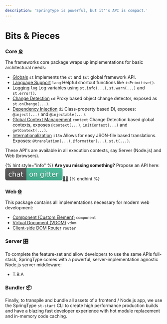 ```yaml
---
description: 'SpringType is powerful, but it''s API is compact.'
---
```


# Bits & Pieces

### [️](https://emojipedia.org/gear/)Core [⚙](https://emojipedia.org/gear/)

The frameworks core package wraps up implementations for basic architectural needs:

* [Globals](https://github.com/springtype-org/springtype/tree/master-v2/src/core/st) `st` Implements the `st` and `$st` global framework API.
* [Language Support](https://github.com/springtype-org/springtype/tree/master-v2/src/core/lang) `lang` Helpful shortcut functions like `isPrimitive()`.
* [Logging](https://github.com/springtype-org/springtype/tree/master-v2/src/core/log) `log` Log variables using `st.info(...)`, `st.warn(...)` and `st.error()`.
* [Change Detection](https://github.com/springtype-org/springtype/tree/master-v2/src/core/cd) `cd` Proxy based object change detector, exposed as `st.onChange(...)`. 
* [Dependency Injection](https://github.com/springtype-org/springtype/tree/master-v2/src/core/di) `di` Class-property based DI, exposes: `@inject(...)` and `@injectable(...)`. 
* [Global Context Management](https://github.com/springtype-org/springtype/tree/master-v2/src/core/context) `context` Change Detection based global contexts, exposes `@context(...)`, `initContext(...)` and `getContext(...)`. 
* [Internationalization](https://github.com/springtype-org/springtype/tree/master-v2/src/core/i18n) `i18n` Allows for easy JSON-file based translations. Exposes: `@translation(...)`, `@formatter(...)`, `st.t(...)`. 

These API's are available in all execution contexts, say Server \(Node.js\) and Web \(browsers\).

{% hint style="info" %}
**Are you missing something?** Propose an API here: [![](../.gitbook/assets/gitter.svg)](https://gitter.im/springtype-official/springtype?utm_source=badge&utm_medium=badge&utm_campaign=pr-badge)[💬](https://emojipedia.org/speech-balloon/)[🤓](https://emojipedia.org/nerd-face/)
{% endhint %}

### Web [🌐](https://emojipedia.org/globe-with-meridians/)

This package contains all implementations necessary for modern web development:

* [Component \(Custom Element\)](https://github.com/springtype-org/springtype/tree/master-v2/src/web/component) `component`
* [Virtual Document \(VDOM\)](https://github.com/springtype-org/springtype/tree/master-v2/src/web/vdom)  `vdom`
* [Client-side DOM Router](https://github.com/springtype-org/springtype/tree/master-v2/src/web/router) `router`

### Server [🎛](https://emojipedia.org/control-knobs/)

To complete the feature-set and allow developers to use the same APIs full-stack, SpringType comes with a powerful, server-implementation agnostic Node.js server middleware:

* T.B.A

### Bundler [📦](https://emojipedia.org/package/)

Finally, to transpile and bundle all assets of a frontend / Node.js app, we use the SpringType `st-start` CLI to create high performance production builds and have a blazing fast developer experience with hot module replacement and in-memory code caching.

